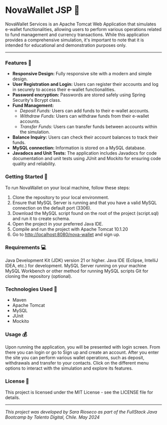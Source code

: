 # NovaWallet JSP 💸

NovaWallet Services is an Apache Tomcat Web Application that simulates e-wallet functionalities, allowing users to perform various operations related to fund management and currency transactions. 
While this application provides a comprehensive simulation, it's important to note that it is intended for educational and demonstration purposes only.

---

### Features 💁
- **Responsive Design:** Fully responsive site with a modern and simple design.
- **User Registration and Login:** Users can register their accounts and log in securely to access their e-wallet functionalities.
- **Password encryption:** Passwords are stored safely using Spring Security's Bcrypt class.
- **Fund Management:**
  - *Deposit Funds:* Users can add funds to their e-wallet accounts.
  - *Withdraw Funds:* Users can withdraw funds from their e-wallet accounts.
  - *Transfer Funds:* Users can transfer funds between accounts within the simulation.
- **Balance Inquiry:** Users can check their account balances to track their funds.
- **MySQL connection:** Information is stored on a MySQL database.
- **Javadocs and Unit Tests:** The application includes Javadocs for code documentation and unit tests using JUnit and Mockito for ensuring code quality and reliability.

### Getting Started 🚀
To run NovaWallet on your local machine, follow these steps:

1. Clone the repository to your local environment.
2. Ensure that MySQL Server is running and that you have a valid MySQL connection on the default port (3306).
3. Download the MySQL script found on the root of the project (script.sql) and run it to create schema.
4. Open the project in your preferred Java IDE.
5. Compile and run the project with Apache Tomcat 10.1.20
6. Go to [http://localhost:8080/nova-wallet](http://localhost:8080/nova_wallet/) and sign up.

### Requirements 💻
Java Development Kit (JDK) version 21 or higher.
Java IDE (Eclipse, IntelliJ IDEA, etc.) for development.
MySQL Server running on your machine
MySQL Workbench or other method for running MySQL scripts
Git for cloning the repository (optional).

### Technologies Used 📖
- Maven
- Apache Tomcat
- MySQL
- JUnit
- Mockito
  
### Usage 💰
Upon running the application, you will be presented with login screen. From there you can login or go to Sign up and create an account. 
After you enter the site you can perform various wallet operations, such as deposit, withdrawals and transfer to your contacts. 
Click on the different menu options to interact with the simulation and explore its features.

### License 🔑
This project is licensed under the MIT License - see the LICENSE file for details.

---
*This project was developed by Sara Rioseco as part of the FullStack Java Bootcamp by Talento Digital, Chile. May 2024*
